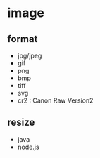 # image

## format
- jpg/jpeg
- gif
- png
- bmp
- tiff
- svg
- cr2 : Canon Raw Version2

## resize
- java
- node.js
